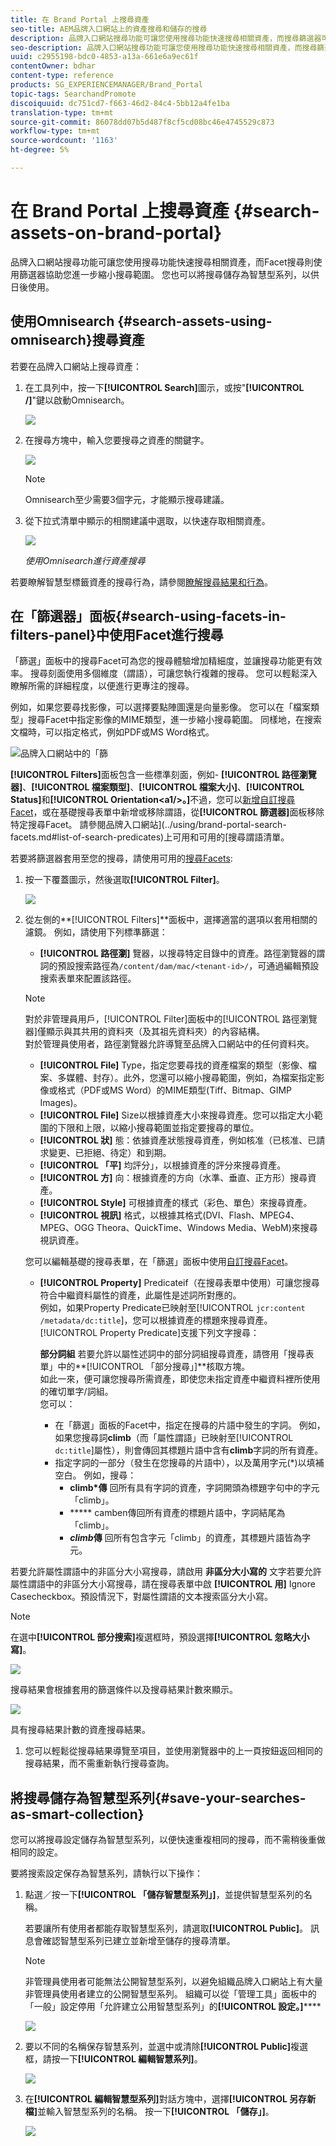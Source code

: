 ```yaml
---
title: 在 Brand Portal 上搜尋資產
seo-title: AEM品牌入口網站上的資產搜尋和儲存的搜尋
description: 品牌入口網站搜尋功能可讓您使用搜尋功能快速搜尋相關資產，而搜尋篩選器可協助您進一步縮小搜尋範圍。 將搜尋儲存為智慧型系列，以備日後使用。
seo-description: 品牌入口網站搜尋功能可讓您使用搜尋功能快速搜尋相關資產，而搜尋篩選器可協助您進一步縮小搜尋範圍。 將搜尋儲存為智慧型系列，以備日後使用。
uuid: c2955198-bdc0-4853-a13a-661e6a9ec61f
contentOwner: bdhar
content-type: reference
products: SG_EXPERIENCEMANAGER/Brand_Portal
topic-tags: SearchandPromote
discoiquuid: dc751cd7-f663-46d2-84c4-5bb12a4fe1ba
translation-type: tm+mt
source-git-commit: 86078dd07b5d487f8cf5cd08bc46e4745529c873
workflow-type: tm+mt
source-wordcount: '1163'
ht-degree: 5%

---
```



# 在 Brand Portal 上搜尋資產 {#search-assets-on-brand-portal}

品牌入口網站搜尋功能可讓您使用搜尋功能快速搜尋相關資產，而Facet搜尋則使用篩選器協助您進一步縮小搜尋範圍。 您也可以將搜尋儲存為智慧型系列，以供日後使用。

## 使用Omnisearch {#search-assets-using-omnisearch}搜尋資產

若要在品牌入口網站上搜尋資產：

1. 在工具列中，按一下&#x200B;**[!UICONTROL Search]**&#x200B;圖示，或按&quot;**[!UICONTROL /]**&quot;鍵以啟動Omnisearch。

   ![](assets/omnisearchicon-1.png)

1. 在搜尋方塊中，輸入您要搜尋之資產的關鍵字。

   ![](assets/omnisearch.png)

   >[!NOTE]
   >
   >Omnisearch至少需要3個字元，才能顯示搜尋建議。

1. 從下拉式清單中顯示的相關建議中選取，以快速存取相關資產。

   ![](assets/assets-search-result.png)

   *使用Omnisearch進行資產搜尋*

若要瞭解智慧型標籤資產的搜尋行為，請參閱[瞭解搜尋結果和行為](https://helpx.adobe.com/experience-manager/6-5/assets/using/search-assets.html)。

## 在「篩選器」面板{#search-using-facets-in-filters-panel}中使用Facet進行搜尋

「篩選」面板中的搜尋Facet可為您的搜尋體驗增加精細度，並讓搜尋功能更有效率。 搜尋刻面使用多個維度（謂語），可讓您執行複雜的搜尋。 您可以輕鬆深入瞭解所需的詳細程度，以便進行更專注的搜尋。

例如，如果您要尋找影像，可以選擇要點陣圖還是向量影像。 您可以在「檔案類型」搜尋Facet中指定影像的MIME類型，進一步縮小搜尋範圍。 同樣地，在搜索文檔時，可以指定格式，例如PDF或MS Word格式。<br />

![品牌入口網站中的「篩](assets/file-type-search.png "選器」面板品牌入口網站中的「篩選器」面板")

**[!UICONTROL Filters]**&#x200B;面板包含一些標準刻面，例如- **[!UICONTROL 路徑瀏覽器]**、**[!UICONTROL 檔案類型]**、**[!UICONTROL 檔案大小]**、**[!UICONTROL Status]**&#x200B;和&#x200B;**[!UICONTROL Orientation&lt;a1/>。]**&#x200B;不過，您可以[新增自訂搜尋Facet](../using/brand-portal-search-facets.md)，或在基礎搜尋表單中新增或移除謂語，從&#x200B;**[!UICONTROL 篩選器]**&#x200B;面板移除特定搜尋Facet。 請參閱品牌入口網站](../using/brand-portal-search-facets.md#list-of-search-predicates)上可用和可用的[搜尋謂語清單。

若要將篩選器套用至您的搜尋，請使用可用的[搜尋Facets](../using/brand-portal-search-facets.md):

1. 按一下覆蓋圖示，然後選取&#x200B;**[!UICONTROL Filter]**。

   ![](assets/selectorrail.png)

1. 從左側的&#x200B;**[!UICONTROL Filters]**面板中，選擇適當的選項以套用相關的濾鏡。
例如，請使用下列標準篩選：

   * **[!UICONTROL 路徑瀏]** 覽器，以搜尋特定目錄中的資產。路徑瀏覽器的謂詞的預設搜索路徑為`/content/dam/mac/<tenant-id>/`，可通過編輯預設搜索表單來配置該路徑。
   >[!NOTE]
   >
   >對於非管理員用戶，[!UICONTROL Filter]面板中的[!UICONTROL 路徑瀏覽器]僅顯示與其共用的資料夾（及其祖先資料夾）的內容結構。\
   >對於管理員使用者，路徑瀏覽器允許導覽至品牌入口網站中的任何資料夾。

   * **[!UICONTROL File]** Type，指定您要尋找的資產檔案的類型（影像、檔案、多媒體、封存）。此外，您還可以縮小搜尋範圍，例如，為檔案指定影像或格式（PDF或MS Word）的MIME類型(Tiff、Bitmap、GIMP Images)。
   * **[!UICONTROL File]** Size以根據資產大小來搜尋資產。您可以指定大小範圍的下限和上限，以縮小搜尋範圍並指定要搜尋的單位。
   * **[!UICONTROL 狀]** 態：依據資產狀態搜尋資產，例如核准（已核准、已請求變更、已拒絕、待定）和到期。
   * **[!UICONTROL 「平]** 均評分」，以根據資產的評分來搜尋資產。
   * **[!UICONTROL 方]** 向：根據資產的方向（水準、垂直、正方形）搜尋資產。
   * **[!UICONTROL Style]** 可根據資產的樣式（彩色、單色）來搜尋資產。
   * **[!UICONTROL 視訊]** 格式，以根據其格式(DVI、Flash、MPEG4、MPEG、OGG Theora、QuickTime、Windows Media、WebM)來搜尋視訊資產。

   您可以編輯基礎的搜尋表單，在「篩選」面板中使用[自訂搜尋Facet](../using/brand-portal-search-facets.md)。

   * **[!UICONTROL Property]** Predicateif（在搜尋表單中使用）可讓您搜尋符合中繼資料屬性的資產，此屬性是述詞所對應的。\
      例如，如果Property Predicate已映射至[!UICONTROL `jcr:content /metadata/dc:title`]，您可以根據資產的標題來搜尋資產。\
      [!UICONTROL Property Predicate]支援下列文字搜尋：

      **部分詞組**
若要允許以屬性述詞中的部分詞組搜尋資產，請啓用「搜尋表單」中的**[!UICONTROL 「部分搜尋」]**&#x200B;核取方塊。\
      如此一來，便可讓您搜尋所需資產，即使您未指定資產中繼資料裡所使用的確切單字/詞組。\
      您可以：
      * 在「篩選」面板的Facet中，指定在搜尋的片語中發生的字詞。 例如，如果您搜尋詞&#x200B;**climb**（而「屬性謂語」已映射至[!UICONTROL `dc:title`]屬性），則會傳回其標題片語中含有&#x200B;**climb**&#x200B;字詞的所有資產。
      * 指定字詞的一部分（發生在您搜尋的片語中），以及萬用字元(*)以填補空白。
例如，搜尋：
         * **climb*傳** 回所有具有字詞的資產，字詞開頭為標題字句中的字元「climb」。
         * ***** camben傳回所有資產的標題片語中，字詞結尾為「climb」。
         * ***climb*傳** 回所有包含字元「climb」的資產，其標題片語皆為字元。

若要允許屬性謂語中的非區分大小寫搜尋，請啟用       **非區分大小寫的**
文字若要允許屬性謂語中的非區分大小寫搜尋，請在搜尋表單中啟 **[!UICONTROL 用]** Ignore Casecheckbox。預設情況下，對屬性謂語的文本搜索區分大小寫。
   >[!NOTE]
   >
   >在選中&#x200B;**[!UICONTROL 部分搜索]**&#x200B;複選框時，預設選擇&#x200B;**[!UICONTROL 忽略大小寫]**。

   ![](assets/wildcard-prop-1.png)

   搜尋結果會根據套用的篩選條件以及搜尋結果計數來顯示。

   ![](assets/omnisearch-with-filters.png)

   具有搜尋結果計數的資產搜尋結果。

1. 您可以輕鬆從搜尋結果導覽至項目，並使用瀏覽器中的上一頁按鈕返回相同的搜尋結果，而不需重新執行搜尋查詢。

## 將搜尋儲存為智慧型系列{#save-your-searches-as-smart-collection}

您可以將搜尋設定儲存為智慧型系列，以便快速重複相同的搜尋，而不需稍後重做相同的設定。

要將搜索設定保存為智慧系列，請執行以下操作：

1. 點選／按一下&#x200B;**[!UICONTROL 「儲存智慧型系列」]**，並提供智慧型系列的名稱。

   若要讓所有使用者都能存取智慧型系列，請選取&#x200B;**[!UICONTROL Public]**。 訊息會確認智慧型系列已建立並新增至儲存的搜尋清單。

   >[!NOTE]
   >
   >非管理員使用者可能無法公開智慧型系列，以避免組織品牌入口網站上有大量非管理員使用者建立的公開智慧型系列。 組織可以從「管理工具」面板中的「一般」設定停用「允許建立公用智慧型系列」的&#x200B;**[!UICONTROL 設定。]******

   ![](assets/save_smartcollectionui.png)

1. 要以不同的名稱保存智慧系列，並選中或清除&#x200B;**[!UICONTROL Public]**&#x200B;複選框，請按一下&#x200B;**[!UICONTROL 編輯智慧系列]**。

   ![](assets/edit_smartcollection.png)

1. 在&#x200B;**[!UICONTROL 編輯智慧型系列]**&#x200B;對話方塊中，選擇&#x200B;**[!UICONTROL 另存新檔]**&#x200B;並輸入智慧型系列的名稱。 按一下&#x200B;**[!UICONTROL 「儲存」]**。

   ![](assets/saveas_smartsearch.png)
